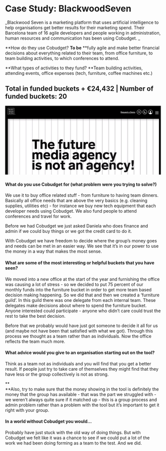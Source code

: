 # Case Study: BlackwoodSeven

_Blackwood Seven is a marketing platform that uses artificial intelligence to help organisations get better results for their marketing spend. Their Barcelona team of 16 agile developers and people working in administration, human resources and communication has been using Cobudget. _

**How do they use Cobudget? **To be** **fully agile and make better financial decisions about everything related to their team, from office furniture, to team building activities, to which conferences to attend.

**What types of activities to they fund? **Team building activities, attending events, office expenses \(tech, furniture, coffee machines etc.\)

## **Total in funded buckets + €24,432 \| Number of funded buckets: 20**

![](/assets/blackwood7.png)

#### **What do you use Cobudget for \(what problem were you trying to solve?\)**

We use it to buy office related stuff - from furniture to having team dinners. Basically all office needs that are above the very basics \(e.g. cleaning supplies, utilities etc\) - for instance we buy new tech equipment that each developer needs using Cobudget. We also fund people to attend conferences and travel for work.

Before we had Cobudget we just asked Daniela who does finance and admin if we could buy things or we got the credit card to do it.

With Cobudget we have freedom to decide where the group’s money goes and needs can be met in an easier way. We see that it’s in our power to use the money in a way that makes the most sense.

#### **What are some of the most interesting or helpful buckets that you have seen?**

We moved into a new office at the start of the year and furnishing the office was causing a lot of stress - so we decided to put 75 percent of our monthly funds into the furniture bucket in order to get more team based decision making happening. So we did that and then we created a ‘furniture guild’. In this guild there was one delegate from each internal team. These delegates make decisions about where to spend the furniture bucket. Anyone interested could participate - anyone who didn’t care could trust the rest to take the best decision.

Before that we probably would have just got someone to decide it all for us \(and maybe not have been that satisfied with what we got\). Through this process we thought as a team rather than as individuals. Now the office reflects the team much more.

#### **What advice would you give to an organisation starting out on the tool?**

Think as a team not as individuals and you will find that you get a better result. If people just try to take care of themselves they might find that they have less or the group collectively is not as strong.

**        
**Also, try to make sure that the money showing in the tool is definitely the money that the group has available - that was the part we struggled with - we weren’t always quite sure if it matched up - this is a group process and admin problem rather than a problem with the tool but it’s important to get it right with your group.

#### **In a world without Cobudget you would…**

Probably have just stuck with the old way of doing things. But with Cobudget we felt like it was a chance to see if we could put a lot of the work we had been doing forming as a team to the test. And we did.

